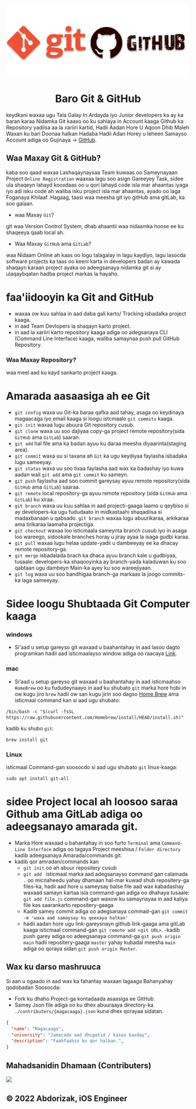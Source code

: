 <p align="center">
  <img width="500" src="./Logo.png" alt="Learn Git and GitHub">
</p>
<h1 align="center">Baro Git & GitHub</h1>
<p align="left">
  keydkani waxaa ugu Tala Galay In Ardayda iyo Junior developers ka ay ka baran karaa Nidamka Git kaaso oo ku sahlaya in Account kaaga Github ka Repository yadiisa aa la xariiri kartid, Hadii Aadan Hore U Aqoon Dhib Maleh Waxan ku bari Doonaa halkan Hadaba Hadii Adan Horey u leheen Samayso Account adiga oo Gujinaya -> <a href="https://github.com/" target="_blank">GitHub</a>.
</p>

## Waa Maxay Git & GitHub?
kaba soo qaad waxaa Lashaqaynaysaa Team kuwaas oo Sameynayaan Project `Online Registration` waaxaa lagu soo asign Gareeyey Task,
sidee ula shaqeyn lahayd kooxdaas oo u qori lahayd code isla mar ahaantas iyaga iyo adi isku code ah waliba isku project isla mar ahaantas, ayado oo laga Foganaya Khilaaf. Hagaag, taasi waa meesha git iyo gitHub ama gitLab, ka soo galaan.
- waa Maxay `Git`?
<p align="left">
git waa Version Control System, dhab ahaantii waa nidaamka hoose ee ku shaqeeya qaab local ah.
</p>

- Waa Maxay `GitHub` ama `GitLab`?
<p align="left">
waa Nidaam Online ah kaas oo logu talagalay in lagu kaydiyo, lagu lasocda software projects ka taas oo keeni karta in developers badan ay kawada shaqayn karaan project ayaka oo adeegsanaya nidamka git si ay ulaqaybqatan hadba project markas la hayaho.
</p>

## <h1 align="left">faa'iidooyin ka Git and GitHub</h1>
- waxaa ow kuu sahlaa in aad daba gali karto/ Tracking isbadalka project kaaga.
- in aad Team Devlopers la shaqayn karto project.
- in aad la xariiri karto repository kaaga adiga oo adegsanaya CLI (Command Line Interface) kaaga, waliba samaynaa push pull GitHub Repository.

<h3 align="left">Waa Maxay Repository?</h3>
waa meel aad ku kayd sankarto project kaaga.

## <h1 align="left">Amarada aasaasiga ah ee Git</h1>
- `git config` waxa uu Git-ka baraa qafka aad tahay, asaga oo keydinaya magaacaga iyo email kaaga si loogu istcmaalo `git commits` kaaga.
- `git init` waxaa lugu abuura Git repository cusub.
- `git clone` waxa uu soo dajiyaa copy-ga project remote repository(sida `GitHub` ama `GitLab`) saaran.
- `git add` hal file ama ka badan ayuu ku daraa meesha diyaarinta(staging area).
- `git commit` waxa uu si taxana ah `Git` ka ugu keydiyaa faylasha isbadaka lugu sameeyay.
- `git status` waxa uu soo tixaa faylasha aad wax ka badashay iyo kuwa aadan wali `git add` ama `git commit` ku sameyn.
- `git push` faylasha aad soo commit gareysay ayuu remote repository(sida `GitHub` ama `GitLab`) saaraa.
- `git remote` local repository-ga ayuu remote repository (sida `GitHub` ama `GitLab`) ku xiraa.
- `git branch` waxa uu kuu sahlaa in aad projecti-gaaga laamo u qeybiso si ay developers-ka ugu fududaato in midkastaahi shaqadiisa 
   si madaxbanaan u qabsado. `git branch` waxaa lugu abuurikaraa, arkikaraa ama tirikaraa laamaha projectiga.
- `git checkout` waxaa loo isticmaala sameynta branch cusub iyo in asaga loo wareego, sidookale branches horay u jiray ayaa la isaga gudbi karaa.
- `git pull` waxaa lugu helaa update-yadii u dambeeyay ee ka dhacay remote repository-ga.
- `git merge` isbadalada brach ka dhaca ayuu branch kale u gudbiyaa, tusaale: developers-ka shaqooyinka ay branch-yada kaladuwan ku soo qabtaan 
   ugu dambeyn Main-ka ayey ku soo wareejiyaan.
- `git log` waxa uu soo bandhigaa branch-ga markaas la joogo commits-ka laga sameeyay.

## <h1 align="left">Sidee loogu Shubtaada Git Computer kaaga</h1>
### windows
* Si'aad u setup gareyso git waxaad u baahantahay in aad lasoo dagto programkan hadii aad isticmaalayso window adiga oo raacaya [Link]('https://git-scm.com/downloads').

### mac
* Si'aad u setup gareyso git waxaad u baahantahay in aad isticmaahso `HomeBrew` oo ku fududeynaayo in aad ku shubato `git` marka hore hobi in ow kugu jiro `brew` hadii ow san kugu jirin soo dagso [Home Brew]('https://brew.sh/') ama isticmaal command kan si aad ugu shubato:
```terminal
/bin/bash -c "$(curl -fsSL https://raw.githubusercontent.com/Homebrew/install/HEAD/install.sh)"
```
kadib ku shubo `git`:
```terminal
brew install git
```

### Linux
isticmaal Command-gan soosocdo si aad ugu shubato `git` linux-kaaga:
```terminal
sudo apt install git-all
```

# sidee Project local ah loosoo saraa Github ama GitLab adiga oo adeegsanayo amarada git.
- Marka Hore waxaad u bahantahay in soo furto `Terminal` ama `Command-Line Interface` adiga oo tagaya Project meeshisa / `Folder directory` kadib adeegsanaya Amarada/commands git.
- kadib qor amradan/commands kan 
  - `git init` oo ah abuur repositery cusub
  - `git add ` isticmaal marka aad adegsanayso command gan calamada `.` oo micnaheedu yahay dhamaan hal-mar kuwad shub repositery-ga files-ka, hadii aad hore u sameysay balse file aad wax kabadashay waxaad samayn kartaa isla command-gan adiga oo dhahaya tusaale: `git add file.js` command-gan waxow ku samaynayaa in aad kaliya file kas saarankarto repositery-gaaga
  - Kadib samey commit adiga oo adegsanaya commad-gan `git commit -m 'waxa aad samaysay ku qeexaya halkan'`
  - hadii aadan hore ugu link-gareysnayn github link-gaaga ama gitLab kaaga isticmaal command-gan `git remote add <git URL>`.
  -kadib push garey adiga oo adeegsanaya command-ga `git push origin main` hadii repositery-gaaga `master` yahay kubadal meesha `main` adiga oo qoraya sidan `git push origin Master`.


## Wax ku darso mashruuca
Si aan u ogaado in aad wax ka fahantay waxaan lagaaga Bahanyahay qodobadan Soosocda:
- Fork ku dhaho Project-ga kontadaada asaasiga ee GitHub.
- Samey Json file adiga oo ku dhex abuuraaya directory-ka `./contributers/{magacaaga}.json` kuna dhex qorayaa sidatan.
```json
{
  "name": "Magacaaga",
  "university": "Jamacada aad dhigatid / kasoo baxday",
  "description": "Faahfaahin ku qor halkan.",
}
```

## Mahadsanidin Dhamaan (Contributers)
<a href = "https://github.com/abdorizak/Learn_Git_and_GitHub/graphs/contributors">
  <img src = "https://contrib.rocks/image?repo=abdorizak/Learn_Git_and_GitHub"/>
</a>


<p align="center">
  <h2>© 2022 Abdorizak, iOS Engineer</h2>
</p>